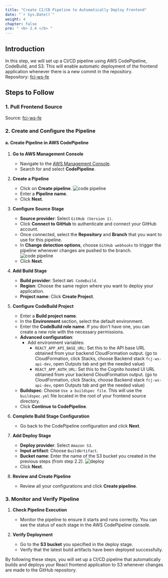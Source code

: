 ```yaml
---
title: "Create CI/CD Pipeline to Automatically Deploy Frontend"
date: "`r Sys.Date()`"
weight: 4
chapter: false
pre: " <b> 2.4 </b> "
---
```


## Introduction

In this step, we will set up a CI/CD pipeline using AWS CodePipeline, CodeBuild, and S3. This will enable automatic deployment of the frontend application whenever there is a new commit in the repository.  
Repository: [fcj-ws-fe](https://github.com/dinhhung1598753/fcj-ws-fe)

## Steps to Follow

### 1. **Pull Frontend Source**  
   Source: [fcj-ws-fe](https://github.com/dinhhung1598753/fcj-ws-fe)

### 2. **Create and Configure the Pipeline**

#### a. **Create Pipeline in AWS CodePipeline**

1. **Go to AWS Management Console**  
   - Navigate to the [AWS Management Console](https://aws.amazon.com/console/).
   - Search for and select **CodePipeline**.

2. **Create a Pipeline**  
   - Click on **Create pipeline**.
    ![code pipeline](/images/2.4/step1.codepipeline.png)
   - Enter a **Pipeline name**.
   - Click **Next**.

3. **Configure Source Stage**  
   - **Source provider**: Select `GitHub (Version 1)`.
   - Click **Connect to GitHub** to authenticate and connect your GitHub account.
   - Once connected, select the **Repository** and **Branch** that you want to use for this pipeline.
   - In **Change detection options**, choose `GitHub webhooks` to trigger the pipeline whenever changes are pushed to the branch.
    ![code pipeline](/images/2.4/step2.codepipeline.png)
   - Click **Next**.

4. **Add Build Stage**  
   - **Build provider**: Select `AWS CodeBuild`.
   - **Region**: Choose the same region where you want to deploy your application.
   - **Project name**: Click **Create Project**.

5. **Configure CodeBuild Project**  
   - Enter a **Build project name**.
   - In the **Environment** section, select the default environment.
   - Enter the **CodeBuild role name**. If you don't have one, you can create a new role with the necessary permissions.
   - **Advanced configuration**:
     - Add environment variables:
       - `REACT_APP_API_BASE_URL`: Set this to the API base URL obtained from your backend CloudFormation output. (go to CloudFormation, click Stacks, choose Backend stack `fcj-ws-api-dev`, open Outputs tab and get the needed value)
       - `REACT_APP_AUTH_URL`: Set this to the Cognito hosted UI URL obtained from your backend CloudFormation output. (go to CloudFormation, click Stacks, choose Backend stack `fcj-ws-api-dev`, open Outputs tab and get the needed value)
   - **Buildspec**: Choose `Use a buildspec file`. This will use the `buildspec.yml` file located in the root of your frontend source directory.
   - Click **Continue to CodePipeline**.

6. **Complete Build Stage Configuration**  
   - Go back to the CodePipeline configuration and click **Next**.

7. **Add Deploy Stage**  
   - **Deploy provider**: Select `Amazon S3`.
   - **Input artifact**: Choose `BuildArtifact`.
   - **Bucket name**: Enter the name of the S3 bucket you created in the previous steps (from step 2.2).
    ![deploy](/images/2.4/deploy.codepipeline.png)
   - Click **Next**.

8. **Review and Create Pipeline**  
   - Review all your configurations and click **Create pipeline**.

### 3. **Monitor and Verify Pipeline**

1. **Check Pipeline Execution**  
   - Monitor the pipeline to ensure it starts and runs correctly. You can see the status of each stage in the AWS CodePipeline console.

2. **Verify Deployment**  
   - Go to the **S3 bucket** you specified in the deploy stage.
   - Verify that the latest build artifacts have been deployed successfully.

By following these steps, you will set up a CI/CD pipeline that automatically builds and deploys your React frontend application to S3 whenever changes are made to the GitHub repository.
